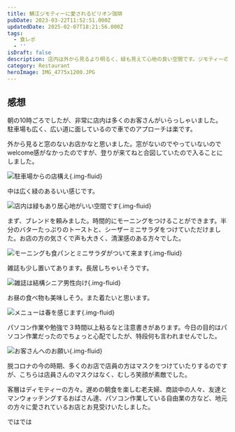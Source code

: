 ```yaml
---
title: 鯖江ジモティーに愛されるビリオン珈琲
pubDate: 2023-03-22T11:52:51.000Z
updatedDate: 2025-02-07T18:21:56.000Z
tags:
  - 食レポ
  - ''
isDraft: false
description: 店内は外から見るより明るく、緑も見えて心地の良い空間です。ジモティーの皆さんが朝食を楽しげに会話しながら取っています。愛されている感が高いです。
category: Restaurant
heroImage: IMG_4775x1200.JPG
---
```


## 感想
朝の10時ごろでしたが、非常に店内は多くのお客さんがいらっしゃいました。駐車場も広く、広い道に面しているので車でのアプローチは楽です。



外から見ると窓のないお店かなと思いました。窓がないのでやっていないのでwelcome感がなかったのですが、登りが来てねと合図していたので入ることにしました。

![駐車場からの店構え](https://object-storage.tyo2.conoha.io/v1/nc_938a9d00d6004f1390c354d4a15ef25b/blog-astro-assets/blog-images/IMG_4775x1200.JPG){.img-fluid}


中は広く緑のあるいい感じです。

![店内は緑もあり居心地がいい空間です](https://object-storage.tyo2.conoha.io/v1/nc_938a9d00d6004f1390c354d4a15ef25b/blog-astro-assets/blog-images/IMG_4782x1200.JPG){.img-fluid}





まず、ブレンドを頼みました。時間的にモーニングをつけることができます。半分のバターたっぷりのトーストと、シーザーミニサラダをつけていただけました。お店の方の気さくで声も大きく、清潔感のある方々でした。

![モーニングも食パンとミニサラダがついて来ます](https://object-storage.tyo2.conoha.io/v1/nc_938a9d00d6004f1390c354d4a15ef25b/blog-astro-assets/blog-images/IMG_4783x1200.JPG){.img-fluid}





雑誌も少し置いてあります。長居しちゃいそうです。

![雑誌は結構シニア男性向け](https://object-storage.tyo2.conoha.io/v1/nc_938a9d00d6004f1390c354d4a15ef25b/blog-astro-assets/blog-images/IMG_4777x1200.JPG){.img-fluid}



お昼の食べ物も美味しそう。また着たいと思います。

![メニューは春を感じます](https://object-storage.tyo2.conoha.io/v1/nc_938a9d00d6004f1390c354d4a15ef25b/blog-astro-assets/blog-images/IMG_4785x1200.JPG){.img-fluid}







パソコン作業や勉強で３時間以上粘るなと注意書きがあります。今日の目的はパソコン作業だったのでちょっと心配でしたが、特段何も言われませんでした。

![お客さんへのお願い](https://object-storage.tyo2.conoha.io/v1/nc_938a9d00d6004f1390c354d4a15ef25b/blog-astro-assets/blog-images/IMG_4780x1200.JPG){.img-fluid}





脱コロナの今の時期、多くのお店で店員の方はマスクをつけていたりするのですが、こちらは店員さんのマスクはなく、むしろ笑顔が素敵でした。



客層はディモティーの方々。遅めの朝食を楽しむ老夫婦、商談中の人々、友達とマンウォッチングするおばさん達、パソコン作業している自由業の方など、地元の方々に愛されているお店とお見受けいたしました。

ではでは
